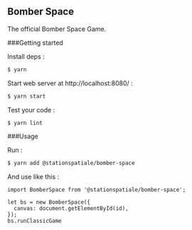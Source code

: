 Bomber Space
---------

The official Bomber Space Game.

###Getting started

Install deps :
```sh
$ yarn
```
Start web server at http://localhost:8080/ :
```sh
$ yarn start
```
Test your code :
```sh
$ yarn lint
```

###Usage

Run :
```sh
$ yarn add @stationspatiale/bomber-space
```

And use like this :
```
import BomberSpace from '@stationspatiale/bomber-space';

let bs = new BomberSpace({
  canvas: document.getElementById(id),
});
bs.runClassicGame
```
